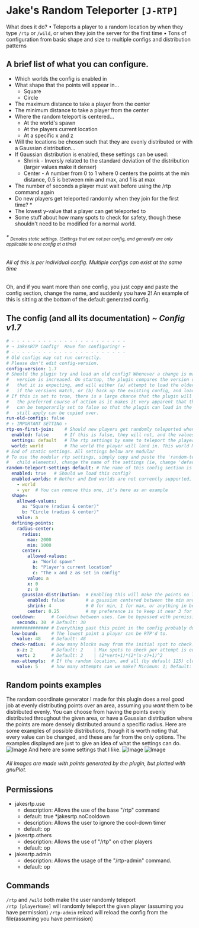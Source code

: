 # Jake's Random Teleporter `[J-RTP]`
What does it do? • Teleports a player to a random location by when they type `/rtp` or `/wild`, or when they join the server for the first time • Tons of configuration from basic shape and size to multiple configs and distribution patterns

## A brief list of what you can configure.
* Which worlds the config is enabled in
* What shape that the points will appear in...
    * Square
    * Circle
* The maximum distance to take a player from the center
* The minimum distance to take a player from the center
* Where the random teleport is centered...
    * At the world's spawn
    * At the players current location
    * At a specific x and z
* Will the locations be chosen such that they are evenly distributed or with a Gaussian distribution...
* If Gaussian distribution is enabled, these settings can be used:
    * Shrink - Inversly related to the standard deviation of the distribution (larger values make it denser)
    * Center - A number from 0 to 1 where 0 centers the points at the min distance, 0.5 is between min and max, 
    and 1 is at max
* The number of seconds a player must wait before using the /rtp command again
* Do new players get teleported randomly when they join for the first time? *
* The lowest y-value that a player can get teleported to
* Some stuff about how many spots to check for safety, though these shouldn't need to be modified for a normal world.
###### _* <sub>Denotes static settings. (Settings that are not per config, and generally are only applicable to one config at a time)</sub>_
###### _All of this is per individual config. Multiple configs can exist at the same time_

Oh, and if you want more than one config, you just copy and paste the config section, change the name, and suddenly you have 2! An example of this is sitting at the bottom of the default generated config.

## The config (and all its documentation) ~ _Config v1.7_
```yaml
# - - - - - - - - - - - - - - - - - - - - - -
# → JakesRTP Config!  Have fun configuring! ←
# - - - - - - - - - - - - - - - - - - - - - -
# Old configs may not run correctly.
# Please don't edit config-version.
config-version: 1.7
# Should the plugin try and load an old config? Whenever a change is made to the structure of the config, the
#   version is increased. On startup, the plugin compares the version of the existing config to the version
#   that it is expecting, and will either (a) attempt to load the older version of the config regardless of
#   if the versions match, or (b) back up the existing config, and load the new one in its place.
# If this is set to true, there is a large chance that the plugin will crash on load, BUT that may actually be
#   the preferred course of action as it makes it very apparent that the config needs to be updated. Then it
#   can be temporarily set to false so that the plugin can load in the new config, and all the old values that
#   still apply can be copied over.
run-old-configs: false
# ↑ IMPORTANT SETTING ↑
rtp-on-first-join:    # Should new players get randomly teleported when they first join?
  enabled: false      # If this is false, they will not, and the values of 'world' and 'settings' will not be read.
  settings: default   # The rtp settings by name to teleport the player with.
  world: world        # The world the player will land in. This world MUST be included in the settings enabled worlds.
# End of static settings. All settings below are modular
# To use the modular rtp settings, simply copy and paste the 'random-teleport-settings default' section (including all
#   child elements), change the name of the settings (ie, change 'default' to 'potato' or something), and your done!
random-teleport-settings default: # The name of this config section is 'default', each section must have a unique name
  enabled: true   # Should we load this config?
  enabled-worlds: # Nether and End worlds are not currently supported, so please don't list them here
    - world
    - yer  # You can remove this one, it's here as an example
  shape:
    allowed-values:
      a: "Square (radius & center)"
      b: "Circle (radius & center)"
    value: a
  defining-points:
    radius-center:
      radius:
        max: 2000
        min: 1000
      center:
        allowed-values:
          a: "World spawn"
          b: "Player's current location"
          c: "The x and z as set in config"
        value: a
        x: 0
        z: 0
      gaussian-distribution:  # Enabling this will make the points no longer evenly distributed, but instead follow
        enabled: false        # a gaussian centered between the min and max radius (represented by setting center to
        shrink: 4             # 0 for min, 1 for max, or anything in between). Shrink makes the distribution denser,
        center: 0.25          # my preference is to keep it near 3 for a center of 0 or 1, and 6 for a center of 0.5
  cooldown:      # Cooldown between uses. Can be bypassed with permission node jakesrtp.nocooldown
    seconds: 30  # Default: 30
  ############## # Everything past this point in the config probably does not need to get changed
  low-bound:     # The lowest point a player can be RTP'd to.
    value: 48    # Default: 48
  check-radius:  # How many blocks away from the initial spot to check.
    x-z: 2       # Default: 2    | Max spots to check per attempt is equal to:
    vert: 2      # Default: 2    | (2*vert+1)*(2*(x-z)+1)^2
  max-attempts:  # If the random location, and all (by default 125) close spots are found to be unsafe,
    value: 5     # how many attempts can we make? Minimum: 1; Default: 5

```

## Random points examples
The random coordinate generator I made for this plugin does a real good job at evenly distributing points over an area, assuming you _want_ them to be distributed evenly.
You can choose from having the points evenly distributed throughout the given area, or have a Gaussian distribution where the points are more densely distributed around a specific radius.
Here are some examples of possible distributions, though it is worth noting that every value can be changed, and these are far from the only options. 
The examples displayed are just to give an idea of what the settings can do.
![Image](pics/distributionExamples.png "icon")
And here are some settings that I like.
![Image](pics/x%20Circle%20250%20to%201000%20-%20Normal%20distribution%20(4-0.25).png "icon")
![Image](pics/x%20Square%20250%20to%201000%20-%20Normal%20distribution%20(4-0.25).png "icon")
###### All images are made with points generated by the plugin, but plotted with gnuPlot.

## Permissions
* jakesrtp.use
    * description: Allows the use of the base "/rtp" command
    * default: true
*jakesrtp.noCooldown
    * description: Allows the user to ignore the cool-down timer
    * default: op
* jakesrtp.others
    * description: Allows the use of "/rtp" on other players
    * default: op
* jakesrtp.admin
    * description: Allows the usage of the "/rtp-admin" command.
    * default: op

## Commands
`/rtp` and `/wild` both make the user randomly teleport  
`/rtp [playerName]` will randomly teleport the given player (assuming you have permission)
`/rtp-admin` reload will reload the config from the file(assuming you have permission)